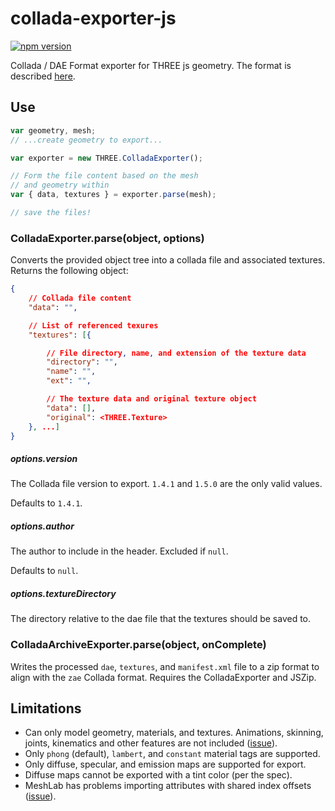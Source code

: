 # collada-exporter-js

[![npm version](https://badge.fury.io/js/collada-exporter.svg)](https://www.npmjs.com/package/collada-exporter)

Collada / DAE Format exporter for THREE js geometry. The format is described [here](https://www.khronos.org/collada/).

## Use

```js
var geometry, mesh;
// ...create geometry to export...

var exporter = new THREE.ColladaExporter();

// Form the file content based on the mesh
// and geometry within
var { data, textures } = exporter.parse(mesh);

// save the files!

```

### ColladaExporter.parse(object, options)

Converts the provided object tree into a collada file and associated textures. Returns the following object:
```json
{
	// Collada file content
	"data": "",

	// List of referenced texures
	"textures": [{

		// File directory, name, and extension of the texture data
		"directory": "",
		"name": "",
		"ext": "",

		// The texture data and original texture object
		"data": [],
		"original": <THREE.Texture>
	}, ...]
}
```
##### options.version

The Collada file version to export. `1.4.1` and `1.5.0` are the only valid values.

Defaults to `1.4.1`.

##### options.author

The author to include in the header. Excluded if `null`.

Defaults to `null`.

##### options.textureDirectory

The directory relative to the dae file that the textures should be saved to.

### ColladaArchiveExporter.parse(object, onComplete)

Writes the processed `dae`, `textures`, and `manifest.xml` file to a zip format to align with the `zae` Collada format. Requires the ColladaExporter and JSZip.

## Limitations

- Can only model geometry, materials, and textures. Animations, skinning, joints, kinematics and other features are not included ([issue](https://github.com/gkjohnson/collada-exporter-js/issues/4)).
- Only `phong` (default), `lambert`, and `constant` material tags are supported.
- Only diffuse, specular, and emission maps are supported for export.
- Diffuse maps cannot be exported with a tint color (per the spec).
- MeshLab has problems importing attributes with shared index offsets ([issue](https://github.com/gkjohnson/collada-exporter-js/issues/8)).
